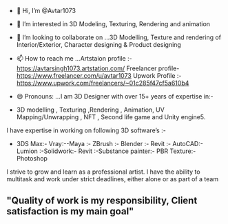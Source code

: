 - 👋 Hi, I’m @Avtar1073
- 👀 I’m interested in 3D Modeling, Texturing, Rendering and animation
- 💞️ I’m looking to collaborate on ...3D Modelling, Texture and rendering of Interior/Exterior, Character designing & Product designing
- 📫 How to reach me ...Artstaion profile  :-   https://avtarsingh1073.artstation.com/
Freelancer profile- https://www.freelancer.com/u/avtar1073
Upwork Profile :- https://www.upwork.com/freelancers/~01c285f47cf5a610b4
- 😄 Pronouns: ...I am 3D Designer with over 15+ years of expertise in:-

- 3D modelling , Texturing ,Rendering , Animation, UV Mapping/Unwrapping , NFT , Second life game and Unity engine5.

I have expertise in working on following 3D software’s :-

- 3DS Max:- Vray:--Maya :- ZBrush :- Blender :- Revit :- AutoCAD:- Lumion :-Solidwork:- Revit :-Substance painter:- PBR Texture:- Photoshop

I strive to grow and learn as a professional artist. I have the ability to multitask and work under strict deadlines, either alone or as part of a team

"Quality of work is my responsibility, Client satisfaction is my main goal"
- 
<!---
Avtar1073/Avtar1073 is a ✨ special ✨ repository because its `README.md` (this file) appears on your GitHub profile.
You can click the Preview link to take a look at your changes.
--->
